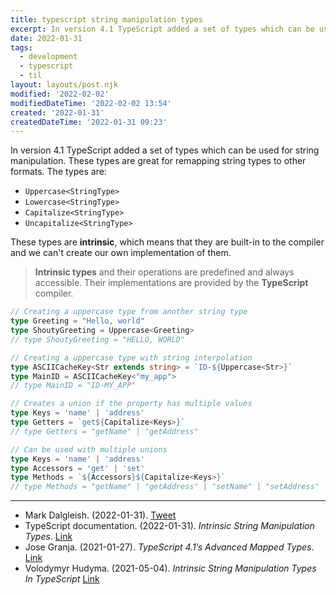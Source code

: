 ```yaml
---
title: typescript string manipulation types
excerpt: In version 4.1 TypeScript added a set of types which can be used for string manipulation. These types are great for remapping string types to other formats.
date: 2022-01-31
tags:
  - development
  - typescript
  - til
layout: layouts/post.njk
modified: '2022-02-02'
modifiedDateTime: '2022-02-02 13:54'
created: '2022-01-31'
createdDateTime: '2022-01-31 09:23'
---
```


In version 4.1 TypeScript added a set of types which can be used for string manipulation. These types are great for remapping string types to other formats. The types are:

- `Uppercase<StringType>`
- `Lowercase<StringType>`
- `Capitalize<StringType>`
- `Uncapitalize<StringType>`

These types are **intrinsic**, which means that they are built-in to the compiler and we can't create our own implementation of them.

> **Intrinsic types** and their operations are predefined and always accessible.
> Their implementations are provided by the **TypeScript** compiler.

```typescript
// Creating a uppercase type from another string type
type Greeting = "Hello, world"
type ShoutyGreeting = Uppercase<Greeting>
// type ShoutyGreeting = "HELLO, WORLD"

// Creating a uppercase type with string interpolation
type ASCIICacheKey<Str extends string> = `ID-${Uppercase<Str>}`
type MainID = ASCIICacheKey<"my_app">
// type MainID = "ID-MY_APP"

// Creates a union if the property has multiple values
type Keys = 'name' | 'address'
type Getters = `get${Capitalize<Keys>}`
// type Getters = "getName" | "getAddress"

// Can be used with multiple unions
type Keys = 'name' | 'address'
type Accessors = 'get' | 'set'
type Methods = `${Accessors}${Capitalize<Keys>}`
// type Methods = "getName" | "getAddress" | "setName" | "setAddress"
```

---
- Mark Dalgleish. (2022-01-31). [Tweet](https://twitter.com/markdalgleish/status/1487932989539377153)
- TypeScript documentation. (2022-01-31). _Intrinsic String Manipulation Types_. [Link](https://www.typescriptlang.org/docs/handbook/2/template-literal-types.html#intrinsic-string-manipulation-types)
- Jose Granja. (2021-01-27). _TypeScript 4.1’s Advanced Mapped Types_. [Link](https://betterprogramming.pub/typescript-4-1s-advanced-mapped-types-eba9a2ba7a9)
- Volodymyr Hudyma. (2021-05-04). _Intrinsic String Manipulation Types In TypeScript_ [Link](https://vhudyma-blog.eu/intrinsic-string-manipulation-types-in-typescript/)